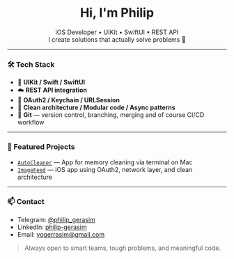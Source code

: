 <h1 align="center">Hi, I'm Philip</h1>

<p align="center">
iOS Developer • UIKit • SwiftUI • REST API  
<br/>
I create solutions that actually solve problems 🤝
</p>

---

### 🛠 Tech Stack

- 📱 **UIKit / Swift / SwiftUI**  
- ☁️ **REST API integration**  
- 🔐 **OAuth2 / Keychain / URLSession**  
- 🧪 **Clean architecture / Modular code / Async patterns**  
-  🔧 **Git** — version control, branching, merging and of course CI/CD workflow

---

### 📌 Featured Projects

- [`AutoCleaner`](https://github.com/Yogerasim/AutoCleaner) — App for memory cleaning via terminal on Mac  
- [`ImageFeed`](https://github.com/Yogerasim/ImageFeed) — iOS app using OAuth2, network layer, and clean architecture  

---

### 📫 Contact

- Telegram: [@philip_gerasim](https://t.me/philip_gerasim)  
- LinkedIn: [philip-gerasim](https://www.linkedin.com/in/philip-gerasim-267a16283/)  
- Email: yogerrasim@gmail.com  

> Always open to smart teams, tough problems, and meaningful code.
